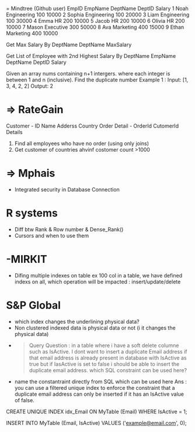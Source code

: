 = Mindtree (Github user)
 EmpID	    		EmpName	    	DeptName	  DeptID	Salary
	1		  Noah		Engineering	    100		10000
	2		  Sophia	Engineering	    100		20000
	3		  Liam		Engineering	    100		30000
	4		  Emma		HR				200		10000
	5		  Jacob		HR				200		10000
	6		  Olivia	HR				200		10000
	7		  Mason		Executive		300		50000
	8		  Ava		Marketing		400		15000
	9		  Ethan		Marketing		400		10000

Get Max Salary By DeptName DeptName MaxSalary

Get List of Employee with 2nd Highest Salary By DeptName EmpName DeptName DeptID Salary

Given an array nums containing n+1 intergers. where each integer is between 1 and n (inclusive). Find the duplicate number Example 1 : Input: [1, 3, 4, 2, 2] Output: 2


=> RateGain
============
Customer - ID Name Adderss Country
Order Detail - OrderId CutomerId Details

1. Find all employees who have no order (using only joins)
2. Get customer of countries ahvinf costomer count >1000

=> Mphais
===========
- Integrated security in Database Connection
 
R systems
=========
- Diff btw Rank & Row number & Dense_Rank()
- Cursors and when to use them

-MIRKIT
========
- Difing multiple indexes on table ex 100 col in a table, we have defined indexs on all, which operation will be impacted : insert/update/delete

S&P Global
==========
- which index changes the underlining physical data?
- Non clustered indexed data is physical data or not (i it changes the physical data)
- > Query
Question : in a table where i have a soft delete columne such as IsActive. I dont want to insert a duplicate Email address
if that email address is already present in database with IsActive as true but if IasActive is set to false i
should be able to insert the duplicate email address. which SQL constraint can be used here?
- name the constantraint directly from SQL which can be used here 
Ans : 
you can use a filtered unique index to enforce the constraint that a duplicate email address can only be inserted if it has an IsActive value of false.

CREATE UNIQUE INDEX idx_Email ON MyTable (Email) WHERE IsActive = 1;

INSERT INTO MyTable (Email, IsActive) VALUES ('example@email.com', 0);

	
